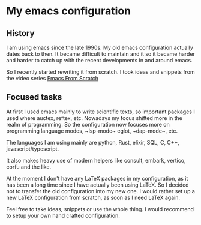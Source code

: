 # My emacs configuration

## History

I am using emacs since the late 1990s. My old emacs configuration actually
dates back to then. It became difficult to maintain and it so it became harder
and harder to catch up with the recent developments in and around emacs.

So I recently started rewriting it from scratch. I took ideas and snippets from
the video series [Emacs From
Scratch](https://github.com/daviwil/emacs-from-scratch/.)


## Focused tasks

At first I used emacs mainly to write scientific texts, so important packages I
used where auctex, reftex, etc. Nowadays my focus shifted more in the realm of
programming. So the configuration now focuses more on programming language
modes, ~lsp-mode~ eglot, ~dap-mode~, etc.

The languages I am using mainly are python, Rust, elixir, SQL, C, C++,
javascript/typescript.

It also makes heavy use of modern helpers like consult, embark, vertico, corfu
and the like.

At the moment I don't have any LaTeX packages in my configuration, as it has
been a long time since I have actually been using LaTeX. So I decided not to
transfer the old configuration into my new one. I would rather set up a new
LaTeX configuration from scratch, as soon as I need LaTeX again.

Feel free to take ideas, snippets or use the whole thing. I would recommend to
setup your own hand crafted configuration.

